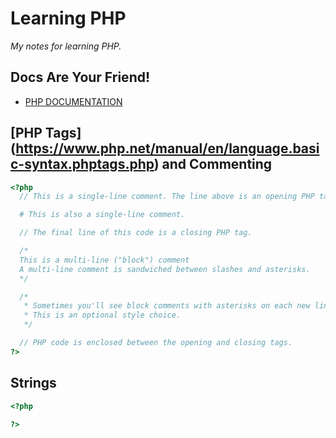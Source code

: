 # Learning PHP
*My notes for learning PHP.*

## Docs Are Your Friend!
* [PHP DOCUMENTATION](https://www.php.net/manual/en/index.php)

## [PHP Tags] (https://www.php.net/manual/en/language.basic-syntax.phptags.php) and Commenting
```php
<?php  
  // This is a single-line comment. The line above is an opening PHP tag.

  # This is also a single-line comment.

  // The final line of this code is a closing PHP tag.

  /*
  This is a multi-line ("block") comment
  A multi-line comment is sandwiched between slashes and asterisks.
  */

  /*
   * Sometimes you'll see block comments with asterisks on each new line.
   * This is an optional style choice.
   */

  // PHP code is enclosed between the opening and closing tags.
?>
```


## Strings
```php
<?php
  
?>
```
